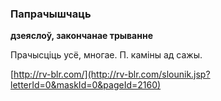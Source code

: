 ### Папрачышчаць
**дзеяслоў, закончанае трыванне**

Прачысціць усё, многае. П. каміны ад сажы.

<a rel="author">[http://rv-blr.com/](http://rv-blr.com/slounik.jsp?letterId=0&maskId=0&pageId=2160)</a>

